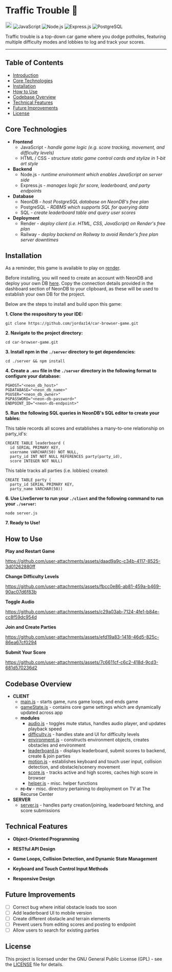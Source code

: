 # Traffic Trouble 🚙
<a href='http://www.recurse.com' title='Made with love at the Recurse Center'><img src='https://cloud.githubusercontent.com/assets/2883345/11325206/336ea5f4-9150-11e5-9e90-d86ad31993d8.png' height='20px'/></a>
![JavaScript](https://img.shields.io/badge/JavaScript-F7DF1E?logo=javascript&logoColor=white)
![Node.js](https://img.shields.io/badge/Node.js-339933?logo=node.js&logoColor=white)
![Express.js](https://img.shields.io/badge/Express.js-000000?logo=express&logoColor=white)
![PostgreSQL](https://img.shields.io/badge/PostgreSQL-336791?logo=postgresql&logoColor=white)

Traffic trouble is a top-down car game where you dodge potholes, featuring multiple difficulty modes and lobbies to log and track your scores. 

<hr>

## Table of Contents
- [Introduction](#traffic-trouble-)
- [Core Technologies](#core-technologies)
- [Installation](#installation)
- [How to Use](#how-to-use)
- [Codebase Overview](#codebase-overview)
- [Technical Features](#technical-features)
- [Future Improvements](#future-improvements)
- [License](#license)

## Core Technologies

- **Frontend**
  - JavaScript - _handle game logic (e.g. score tracking, movement, and difficulty levels)_
  - HTML / CSS - _structure static game control cards and stylize in 1-bit art style_
- **Backend**
  - Node.js - _runtime environment which enables JavaScript on server side_
  - Express.js - _manages logic for score, leaderboard, and party endpoints_
- **Database**
  - NeonDB - _host PostgreSQL database on NeonDB's free plan_
  - PostgreSQL - _RDBMS which supports SQL for querying data_
  - SQL - _create leaderboard table and query user scores_
- **Deployment**
  - Render - _deploy client (i.e. HTML, CSS, JavaScript) on Render's free plan_  
  - Railway - _deploy backend on Railway to avoid Render's free plan server downtimes_ 

## Installation

As a reminder, this game is available to play on [render](https://traffic-browser-game.onrender.com/).

Before installing, you will need to create an account with NeonDB and deploy your own DB [here](https://console.neon.tech/app/projects). Copy the connection details provided in the dashboard section of NeonDB to your clipboard, as these will be used to establish your own DB for the project.

Below are the steps to install and build upon this game:

**1. Clone the respository to your IDE:**
```
git clone https://github.com/jordaz14/car-browser-game.git
```
**2. Navigate to the project directory:**
```
cd car-browser-game.git
```
**3. Install npm in the `./server` directory to get dependencies:**
```
cd ./server && npm install
```
**4. Create a `.env` file in the `./server` directory in the following format to configure your database:**
```
PGHOST="<neon_db_host>"
PGDATABASE="<neon_db_name>"
PGUSER="<neon_db_owner>"
PGPASSWORD="<neon-db-password>"
ENDPOINT_ID="<neon-db-endpoint>"
```
**5. Run the following SQL queries in NeonDB's SQL editor to create your tables:**

This table records all scores and establishes a many-to-one relationship on party_id's:
```
CREATE TABLE leaderboard (
  id SERIAL PRIMARY KEY,
  username VARCHAR(50) NOT NULL,
  party_id INT NOT NULL REFERENCES party(party_id),
  score INTEGER NOT NULL)
```
This table tracks all parties (i.e. lobbies) created:
```
CREATE TABLE party (
  party_id SERIAL PRIMARY KEY,
  party_name VARCHAR(50))
```
**6. Use LiveServer to run your `./client` and the following command to run your `./server`:**
```
node server.js
```
**7. Ready to Use!**

## How to Use

**Play and Restart Game**

https://github.com/user-attachments/assets/daad9a9c-c34b-4117-8525-3d01262880ff

**Change Difficulty Levels**

https://github.com/user-attachments/assets/fbcc0e86-ab81-459a-b469-90ac07d6f83b

**Toggle Audio**

https://github.com/user-attachments/assets/c29a03ab-7124-4fe1-b84e-cc8f59dc954d

**Join and Create Parties**

https://github.com/user-attachments/assets/efd19a83-1418-46d5-825c-86ea67cf0294

**Submit Your Score**

https://github.com/user-attachments/assets/7c6611cf-c6c2-418d-9cd3-681d570236d2

## Codebase Overview

- **CLIENT**
  - [main.js](./client/main.js) - starts game, runs game loops, and ends game
  - [gameState.js](./client/gameState.js) - contains core game settings which are dynamically updated across app
  - **modules**
    - [audio.js](./client/modules/audio.js) - toggles mute status, handles audio player, and updates playback speed
    - [difficulty.js](./client/modules/difficulty.js) - handles state and UI for difficulty levels
    - [environment.js](./client/modules/environment.js) - constructs environment objects, creates obstacles and environment
    - [leaderboard.js](./client/modules/leaderboard.js) - displays leaderboard, submit scores to backend, create & join parties
    - [motion.js](./client/modules/motion.js) - establishes keyboard and touch user input, collision detection, and obstacle/scenery movement
    - [score.js](./client/modules/score.js) - tracks active and high scores, caches high score in browser
    - [helper.js](./client/modules/helper.js) - misc. helper functions
  - **rc-tv** - misc. directory pertaining to deployment on TV at The Recurse Center
- **SERVER**
  - [server.js](./server/server.js) - handles party creation/joining, leaderboard fetching, and score submissions

## Technical Features

- **Object-Oriented Programming**

- **RESTful API Design**

- **Game Loops, Collision Detection, and Dynamic State Management**

- **Keyboard and Touch Control Input Methods**

- **Responsive Design**

## Future Improvements
- [ ] Correct bug where initial obstacle loads too soon
- [ ] Add leaderboard UI to mobile version
- [ ] Create different obstacle and terrain elements
- [ ] Prevent users from editing scores and posting to endpoint
- [ ] Allow users to search for existing parties

## License
This project is licensed under the GNU General Public License (GPL) - see the [LICENSE](./LICENSE) file for details.
